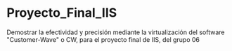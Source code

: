 # Proyecto_Final_IIS
Demostrar la efectividad y precisión mediante la virtualización  del software "Customer-Wave" o CW, para el proyecto final de IIS, del grupo 06
